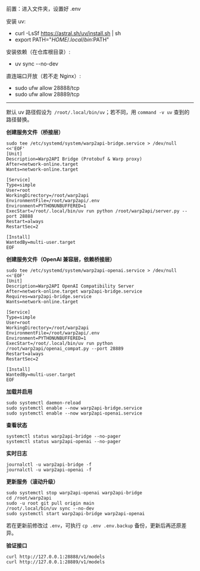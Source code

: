 ﻿前置：进入文件夹，设置好 .env

安装 uv:

  - curl -LsSf https://astral.sh/uv/install.sh | sh
  - export PATH="$HOME/.local/bin:$PATH"

安装依赖（在仓库根目录）:

  - uv sync --no-dev

直连端口开放（若不走 Nginx）:

  - sudo ufw allow 28888/tcp
  - sudo ufw allow 28889/tcp

---

默认 uv 路径假设为` /root/.local/bin/uv`；若不同，用 `command -v uv` 查到的路径替换。

**创建服务文件（桥接层）**

```
sudo tee /etc/systemd/system/warp2api-bridge.service > /dev/null <<'EOF'
[Unit]
Description=Warp2API Bridge (Protobuf & Warp proxy)
After=network-online.target
Wants=network-online.target

[Service]
Type=simple
User=root
WorkingDirectory=/root/warp2api
EnvironmentFile=/root/warp2api/.env
Environment=PYTHONUNBUFFERED=1
ExecStart=/root/.local/bin/uv run python /root/warp2api/server.py --port 28888
Restart=always
RestartSec=2

[Install]
WantedBy=multi-user.target
EOF
```

**创建服务文件（OpenAI 兼容层，依赖桥接层）**

```
sudo tee /etc/systemd/system/warp2api-openai.service > /dev/null <<'EOF'
[Unit]
Description=Warp2API OpenAI Compatibility Server
After=network-online.target warp2api-bridge.service
Requires=warp2api-bridge.service
Wants=network-online.target

[Service]
Type=simple
User=root
WorkingDirectory=/root/warp2api
EnvironmentFile=/root/warp2api/.env
Environment=PYTHONUNBUFFERED=1
ExecStart=/root/.local/bin/uv run python /root/warp2api/openai_compat.py --port 28889
Restart=always
RestartSec=2

[Install]
WantedBy=multi-user.target
EOF
```

**加载并启用**

```
sudo systemctl daemon-reload
sudo systemctl enable --now warp2api-bridge.service
sudo systemctl enable --now warp2api-openai.service
```

**查看状态**

```
systemctl status warp2api-bridge --no-pager
systemctl status warp2api-openai --no-pager
```

**实时日志**

```
journalctl -u warp2api-bridge -f
journalctl -u warp2api-openai -f
```

**更新服务（滚动升级）**

```
sudo systemctl stop warp2api-openai warp2api-bridge
cd /root/warp2api
sudo -u root git pull origin main
/root/.local/bin/uv sync --no-dev
sudo systemctl start warp2api-bridge warp2api-openai
```

若在更新前修改过 `.env`，可执行 `cp .env .env.backup` 备份，更新后再还原差异。

**验证接口**

```
curl http://127.0.0.1:28888/v1/models
curl http://127.0.0.1:28889/v1/models
```
